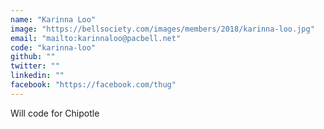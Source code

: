 ```yaml
---
name: "Karinna Loo"
image: "https://bellsociety.com/images/members/2018/karinna-loo.jpg"
email: "mailto:karinnaloo@pacbell.net"
code: "karinna-loo"
github: ""
twitter: ""
linkedin: ""
facebook: "https://facebook.com/thug"
---
```

Will code for Chipotle